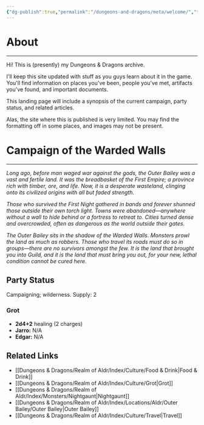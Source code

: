 ```yaml
---
{"dg-publish":true,"permalink":"/dungeons-and-dragons/meta/welcome/","tags":["gardenEntry"]}
---
```


# About
---
Hi! This is (presently) my Dungeons & Dragons archive.

I'll keep this site updated with stuff as you guys learn about it in the game. You'll find information on places you've been, people you've met, artifacts you've found, and important documents.

This landing page will include a synopsis of the current campaign, party status, and related articles.

Alas, the site where this is published is very limited. You may find the formatting off in some places, and images may not be present.

# Campaign of the Warded Walls
---
*Long ago, before man waged war against the gods, the Outer Bailey was a vast and fertile land. It was the breadbasket of the First Empire; a province rich with timber, ore, and life. Now, it is a desperate wasteland, clinging onto its civilized origins with all but faded strength.*

*Those who survived the First Night gathered in bands and forever shunned those outside their own torch light. Towns were abandoned—anywhere without a wall to hide behind or a fortress to retreat to. Cities turned dense and overcrowded, often as dangerous as the world outside their gates.*

*The Outer Bailey sits in the shadow of the Warded Walls. Monsters prowl the land as much as robbers. Those who travel its roads must do so in groups—there are no survivors amongst the few. It is the land that brought you into Guild, and it is the land that must bring you out, for your new, lethal condition cannot be cured here.*

## Party Status
Campaigning; wilderness.
Supply: 2
### Grot
- **2d4+2** healing (2 charges)
- **Jarro:** N/A
- **Edgar:** N/A

## Related Links
- [[Dungeons & Dragons/Realm of Aldr/Index/Culture/Food & Drink\|Food & Drink]]
- [[Dungeons & Dragons/Realm of Aldr/Index/Culture/Grot\|Grot]]
- [[Dungeons & Dragons/Realm of Aldr/Index/Monsters/Nightgaunt\|Nightgaunt]]
- [[Dungeons & Dragons/Realm of Aldr/Index/Locations/Aldr/Outer Bailey/Outer Bailey\|Outer Bailey]]
- [[Dungeons & Dragons/Realm of Aldr/Index/Culture/Travel\|Travel]]